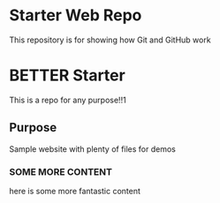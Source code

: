 # Starter Web Repo

This repository is for showing how Git and GitHub work

# BETTER Starter

This is a repo for any purpose!!1

## Purpose

Sample website with plenty of files for demos

### SOME MORE CONTENT

here is some more fantastic content